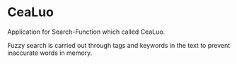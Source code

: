 # CeaLuo

Application for Search-Function which called CeaLuo.

Fuzzy search is carried out through tags and keywords in the text to prevent inaccurate words in memory.

